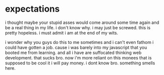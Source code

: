 # expectations

i thought maybe your stupid asses would come around some time again and be a real thing in my life.  i don't know why.  i may just be screwed.  this is pretty hopeless.  i must admit i am at the end of my wits.

i wonder why you guys do this to me sometimes and i can't even fathom i could have gotten a job.  cause i was barely into my javascript that you booted me from learning.  and all i have are suffocated thinking web development.  that sucks bro.  now i'm more reliant on this monees that is supposed to be cool it i will pay money.  i dont know bro.  something smells here.
